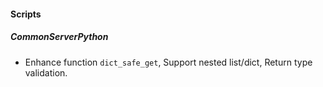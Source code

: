 
#### Scripts
##### CommonServerPython
- Enhance function `dict_safe_get`, Support nested list/dict, Return type validation.
